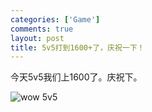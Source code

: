 ```yaml
--- 
categories: ['Game']
comments: true
layout: post
title: 5v5打到1600+了，庆祝一下！
---
```

今天5v5我们上1600了。庆祝下。

![wow 5v5](http://farm9.staticflickr.com/8527/8509573735_f7c64d2b5c_z.jpg)
